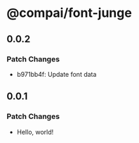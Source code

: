 # @compai/font-junge

## 0.0.2

### Patch Changes

- b971bb4f: Update font data

## 0.0.1

### Patch Changes

- Hello, world!
